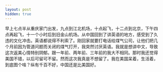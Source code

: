 ```yaml
---
layout: post
hidden: true
---
```


早上七点半从重庆家门出发，九点到江北机场，十点起飞，十二点到北京，下午四点再起飞，十一个小时后到旧金山机场。从中国回到了讲英语的地方，感受到了久违的文化冲击。英语都说得不利索了。刚回家就要打电话给煤气公司，让他们把几个月前因为管道问题而关闭的煤气打开，我突然讨厌英语。我就是想讲中文，导致这次返美心情特别阴郁。跟一年前、两年前、三年前的我大不相同。那时我还觉得美国不错，以后可留可不留。然而这次我真是不想留了。我在美国呆着，生活着，到底图个啥？纵有千百不好，中国还是比美国好。